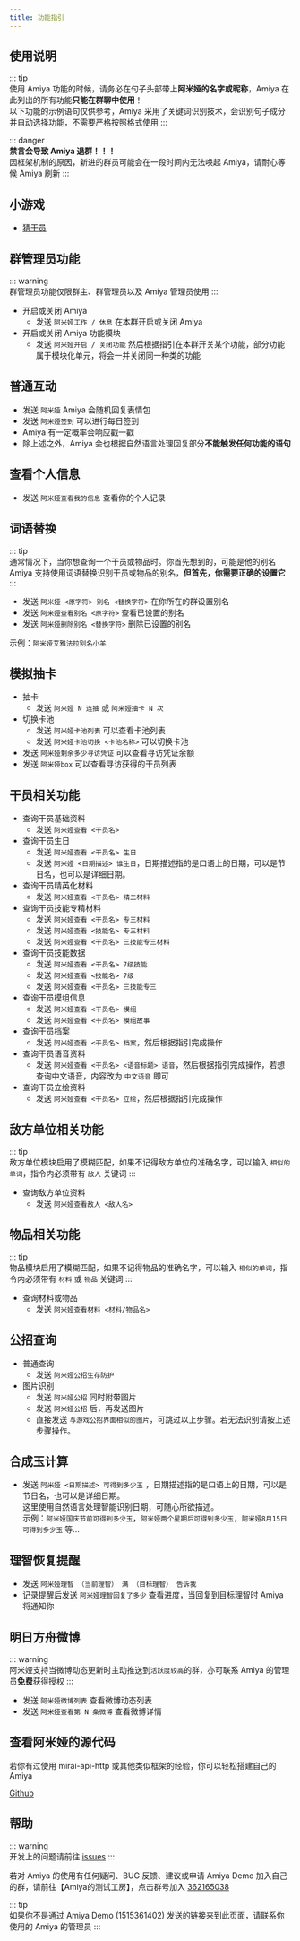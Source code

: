 ```yaml
---
title: 功能指引
---
```



## 使用说明

::: tip <br>
使用 Amiya 功能的时候，请务必在句子头部带上**阿米娅的名字或昵称**，Amiya 在此列出的所有功能**只能在群聊中使用**！<br>
以下功能的示例语句仅供参考，Amiya 采用了关键词识别技术，会识别句子成分并自动选择功能，不需要严格按照格式使用
:::

::: danger <br>
**禁言会导致 Amiya 退群！！！**<br>
因框架机制的原因，新进的群员可能会在一段时间内无法唤起 Amiya，请耐心等候 Amiya 刷新
:::

## 小游戏

- [猜干员](/blog/game/guess)

## 群管理员功能

::: warning <br>
群管理员功能仅限群主、群管理员以及 Amiya 管理员使用
:::

- 开启或关闭 Amiya
    - 发送 `阿米娅工作 / 休息` 在本群开启或关闭 Amiya
- 开启或关闭 Amiya 功能模块
    - 发送 `阿米娅开启 / 关闭功能` 然后根据指引在本群开关某个功能，部分功能属于模块化单元，将会一并关闭同一种类的功能

## 普通互动

- 发送 `阿米娅` Amiya 会随机回复表情包
- 发送 `阿米娅签到` 可以进行每日签到
- Amiya 有一定概率会响应戳一戳
- 除上述之外，Amiya 会也根据自然语言处理回复部分**不能触发任何功能的语句**

## 查看个人信息

- 发送 `阿米娅查看我的信息` 查看你的个人记录

## 词语替换

::: tip <br>
通常情况下，当你想查询一个干员或物品时。你首先想到的，可能是他的别名<br>
Amiya 支持使用词语替换识别干员或物品的别名，**但首先，你需要正确的设置它**
:::

- 发送 `阿米娅 <原字符> 别名 <替换字符>` 在你所在的群设置别名
- 发送 `阿米娅查看别名 <原字符>` 查看已设置的别名
- 发送 `阿米娅删除别名 <替换字符>` 删除已设置的别名

示例：`阿米娅艾雅法拉别名小羊`

## 模拟抽卡

- 抽卡
    - 发送 `阿米娅 N 连抽` 或 `阿米娅抽卡 N 次`
- 切换卡池
    - 发送 `阿米娅卡池列表` 可以查看卡池列表
    - 发送 `阿米娅卡池切换 <卡池名称>` 可以切换卡池
- 发送 `阿米娅剩余多少寻访凭证` 可以查看寻访凭证余额
- 发送 `阿米娅box` 可以查看寻访获得的干员列表

## 干员相关功能

- 查询干员基础资料
    - 发送 `阿米娅查看 <干员名>`
- 查询干员生日
    - 发送 `阿米娅查看 <干员名> 生日`
    - 发送 `阿米娅 <日期描述> 谁生日`，日期描述指的是口语上的日期，可以是节日名，也可以是详细日期。
- 查询干员精英化材料
    - 发送 `阿米娅查看 <干员名> 精二材料`
- 查询干员技能专精材料
    - 发送 `阿米娅查看 <干员名> 专三材料`
    - 发送 `阿米娅查看 <技能名> 专三材料`
    - 发送 `阿米娅查看 <干员名> 三技能专三材料`
- 查询干员技能数据
    - 发送 `阿米娅查看 <干员名> 7级技能`
    - 发送 `阿米娅查看 <技能名> 7级`
    - 发送 `阿米娅查看 <干员名> 三技能专三`
- 查询干员模组信息
    - 发送 `阿米娅查看 <干员名> 模组`
    - 发送 `阿米娅查看 <干员名> 模组故事`
- 查询干员档案
    - 发送 `阿米娅查看 <干员名> 档案`，然后根据指引完成操作
- 查询干员语音资料
    - 发送 `阿米娅查看 <干员名> <语音标题> 语音`，然后根据指引完成操作，若想查询中文语音，内容改为 `中文语音` 即可
- 查询干员立绘资料
    - 发送 `阿米娅查看 <干员名> 立绘`，然后根据指引完成操作

## 敌方单位相关功能

::: tip <br>
敌方单位模块启用了模糊匹配，如果不记得敌方单位的准确名字，可以输入 `相似的单词`，指令内必须带有 `敌人` 关键词
:::

- 查询敌方单位资料
    - 发送 `阿米娅查看敌人 <敌人名>`

## 物品相关功能

::: tip <br>
物品模块启用了模糊匹配，如果不记得物品的准确名字，可以输入 `相似的单词`，指令内必须带有 `材料` 或 `物品` 关键词
:::

- 查询材料或物品
    - 发送 `阿米娅查看材料 <材料/物品名>`

## 公招查询

- 普通查询
    - 发送 `阿米娅公招生存防护`
- 图片识别
    - 发送 `阿米娅公招` 同时附带图片
    - 发送 `阿米娅公招` 后，再发送图片
    - 直接发送 `与游戏公招界面相似的图片`，可跳过以上步骤。若无法识别请按上述步骤操作。

## 合成玉计算

- 发送 `阿米娅 <日期描述> 可得到多少玉` ，日期描述指的是口语上的日期，可以是节日名，也可以是详细日期。<br>
  这里使用自然语言处理智能识别日期，可随心所欲描述。<br>
  示例：`阿米娅国庆节前可得到多少玉`，`阿米娅两个星期后可得到多少玉`，`阿米娅8月15日可得到多少玉` 等...

## 理智恢复提醒

- 发送 `阿米娅理智 （当前理智） 满 （目标理智） 告诉我`
- 记录提醒后发送 `阿米娅理智回复了多少` 查看进度，当回复到目标理智时 Amiya 将通知你

## 明日方舟微博

::: warning <br>
阿米娅支持当微博动态更新时主动推送到`活跃度较高`的群，亦可联系 Amiya 的管理员**免费**获得授权
:::

- 发送 `阿米娅微博列表` 查看微博动态列表
- 发送 `阿米娅查看第 N 条微博` 查看微博详情

## 查看阿米娅的源代码

若你有过使用 mirai-api-http 或其他类似框架的经验，你可以轻松搭建自己的 Amiya<br>

[Github](https://github.com/AmiyaBot/Amiya-Bot)

## 帮助

::: warning <br>
开发上的问题请前往 [issues](https://github.com/AmiyaBot/Amiya-Bot/issues)
:::

若对 Amiya 的使用有任何疑问、BUG 反馈、建议或申请 Amiya Demo
加入自己的群，请前往【Amiya的测试工房】，点击群号加入 [362165038](https://jq.qq.com/?_wv=1027&k=4HKMpUZL)

::: tip <br>
如果你不是通过 Amiya Demo (1515361402) 发送的链接来到此页面，请联系你使用的 Amiya 的管理员
:::
